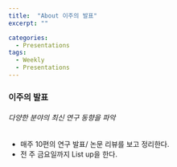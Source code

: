 ```yaml
---
title:  "About 이주의 발표"
excerpt: ""

categories:
  - Presentations
tags:
  - Weekly
  - Presentations
---
```


###   이주의 발표

###### 다양한 분야의 최신 연구 동향을 파악

* 매주 10편의 연구 발표/ 논문 리뷰를 보고 정리한다.
* 전 주 금요일까지 List up을 한다.



